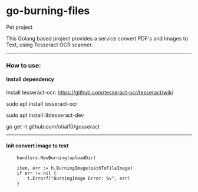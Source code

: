 go-burning-files
========================

Pet project

This Golang based project provides a service convert PDF's and Images to Text, 
using Tesseract OCR scanner.

----

### How to use:

#### Install dependency

Install tesseract-ocr: https://github.com/tesseract-ocr/tesseract/wiki

sudo apt install tesseract-ocr

sudo apt install libtesseract-dev

go get -t github.com/otiai10/gosseract

---

#### Init convert image to text

```
    handlers.NewBurning(uploadDir)
    
    item, err := h.BurningImage(pathToFileImage)
    if err != nil {
        t.Errorf("BurningImage Error: %v", err)
    }
```

